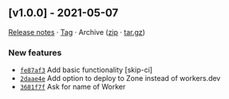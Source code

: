 ## [v1.0.0] - 2021-05-07

[Release notes](https://github.com/BetaHuhn/worker-setup/releases/tag/v1.0.0) · [Tag](https://github.com/BetaHuhn/worker-setup/tree/v1.0.0) · Archive ([zip](https://github.com/BetaHuhn/worker-setup/archive/v1.0.0.zip) · [tar.gz](https://github.com/BetaHuhn/worker-setup/archive/v1.0.0.tar.gz))

### New features

- [`fe87af3`](https://github.com/BetaHuhn/worker-setup/commit/fe87af3)  Add basic functionality [skip-ci]
- [`2daae4e`](https://github.com/BetaHuhn/worker-setup/commit/2daae4e)  Add option to deploy to Zone instead of workers.dev
- [`3681f7f`](https://github.com/BetaHuhn/worker-setup/commit/3681f7f)  Ask for name of Worker
